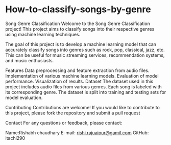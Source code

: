 # How-to-classify-songs-by-genre
Song Genre Classification
Welcome to the Song Genre Classification project! This project aims to classify songs into their respective genres using machine learning techniques.

The goal of this project is to develop a machine learning model that can accurately classify songs into genres such as rock, pop, classical, jazz, etc. This can be useful for music streaming services, recommendation systems, and music enthusiasts.

Features
Data preprocessing and feature extraction from audio files.
Implementation of various machine learning models.
Evaluation of model performance.
Visualization of results.
Dataset
The dataset used in this project includes audio files from various genres. Each song is labeled with its corresponding genre. The dataset is split into training and testing sets for model evaluation.

Contributing
Contributions are welcome! If you would like to contribute to this project, please fork the repository and submit a pull request

Contact
For any questions or feedback, please contact:

Name:Rishabh chaudhary
E-mail: rishi.rajuaipur@gamil.com
GitHub: itachi290

